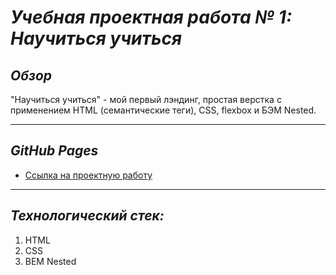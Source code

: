 # ___Учебная проектная работа № 1: Научиться учиться___
## ___Обзор___
"Научиться учиться" - мой первый лэндинг,
простая верстка с применением HTML (семантические теги), CSS, flexbox и БЭМ Nested.
___
## ___GitHub Pages___
* [Ссылка на проектную работу](https://At0m234.github.io/how-to-learn-first/)
___
## ___Технологический стек:___
1. HTML
2. CSS
4. BEM Nested

